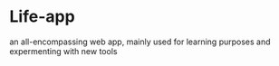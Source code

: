 # Life-app
an all-encompassing web app, mainly used for learning purposes and expermenting with new tools
